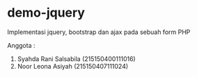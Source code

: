 # demo-jquery

Implementasi jquery, bootstrap dan ajax pada sebuah form PHP

Anggota :

1. Syahda Rani Salsabila (215150400111016)
2. Noor Leona Asiyah (215150407111024)
